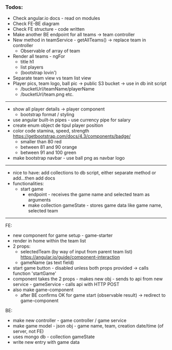 ### Todos:

- Check angular.io docs - read on modules
- Check FE-BE diagram
- Check FE structure - code written
- Make another BE endpoint for all teams -> team controller
- New method in teamService - getAllTeams() -> replace team in controller
  - Observable of array of team
- Render all teams - ngFor
  - title h1
  - list players
  - (bootstrap lovin')
- Separate team view vs team list view
- Player pics, team logo, ball pic -> public S3 bucket -> use in db init script
  - /bucketUrl/teamName/playerName
  - /bucketUrl/team.png etc.

---

- show all player details -> player component
  - bootstrap format / styling
- use angular built-in pipes - use currency pipe for salary
- create enum object de tipul player position
- color code stamina, speed, strength https://getbootstrap.com/docs/4.3/components/badge/
  - smaller than 80 red
  - between 81 and 90 orange
  - between 91 and 100 green
- make bootstrap navbar - use ball png as navbar logo

---

- nice to have: add collections to db script, either separate method or add...then add docs
- functionalities:
  - start game
    - endpoint - receives the game name and selected team as arguments
    - make collection gameState - stores game data like game name, selected team

---

FE:

- new component for game setup - game-starter
- render in home within the team list
- 2 props:
  - selectedTeam (by way of input from parent team list)
    https://angular.io/guide/component-interaction
  - gameName (as text field)
- start game button - disabled unless both props provided -> calls function 'startGame'
- component takes the 2 props - makes new obj - sends to api from new service - gameService - calls api with HTTP POST
- also make game-component
  - after BE confirms OK for game start (observable result) -> redirect to game-component

BE:

- make new controller - game controller / game service
- make game model - json obj - game name, team, creation date/time (of server, not FE)
- uses mongo db - collection gameState
- write new entry with game data
